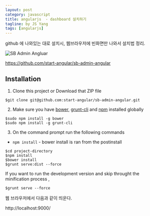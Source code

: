 ```yaml
---
layout: post
category: javascript
title: angularjs  - dashboard 설치하기
tagline: by JS Yang
tags: [angularjs]
---
```


github 에 나와있는 대로 설치시, 웹브라우저에 빈화면만 나와서 설치법 정리.

![SB Admin Angluar](http://startangular.com/wp-content/uploads/2015/01/sb-admin-2-570x490.jpg)

https://github.com/start-angular/sb-admin-angular

## Installation

1. Clone this project or Download that ZIP file

~~~~~~~~
$git clone git@github.com:start-angular/sb-admin-angular.git
~~~~~~~~

2. Make sure you have [bower](http://bower.io/), [grunt-cli](https://www.npmjs.com/package/grunt-cli) and  [npm](https://www.npmjs.org/) installed globally

~~~~~~~~
$sudo npm install -g bower
$sudo npm install -g grunt-cli
~~~~~~~~

3. On the command prompt run the following commands


- `npm install` - bower install is ran from the postinstall

~~~~~~~~
$cd project-directory
$npm install
$bower install
$grunt serve:dist --force 
~~~~~~~~  

If you want to run the development version and skip throught the minification process ,

~~~~~~~~
$grunt serve --force
~~~~~~~~

웹 브라우저에서 다음과 같이 띄운다.

http://localhost:9000/
